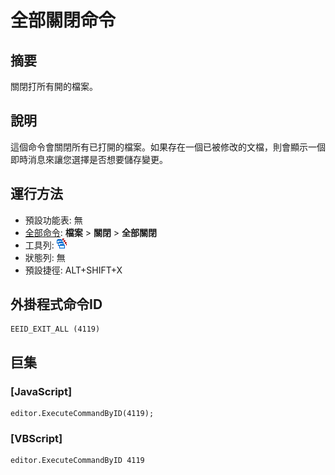 # 全部關閉命令

## 摘要

關閉打所有開的檔案。

## 說明

這個命令會關閉所有已打開的檔案。如果存在一個已被修改的文檔，則會顯示一個即時消息來讓您選擇是否想要儲存變更。

## 運行方法

- 預設功能表: 無
- [全部命令](../tools/all_commands): **檔案** \> **關閉**
\> **全部關閉**
- 工具列: ![](../../images/exitall.png)
- 狀態列: 無
- 預設捷徑: ALT+SHIFT+X

## 外掛程式命令ID

```
EEID_EXIT_ALL (4119)
```

## 巨集

### \[JavaScript\]

```
editor.ExecuteCommandByID(4119);
```

### \[VBScript\]

```
editor.ExecuteCommandByID 4119
```

